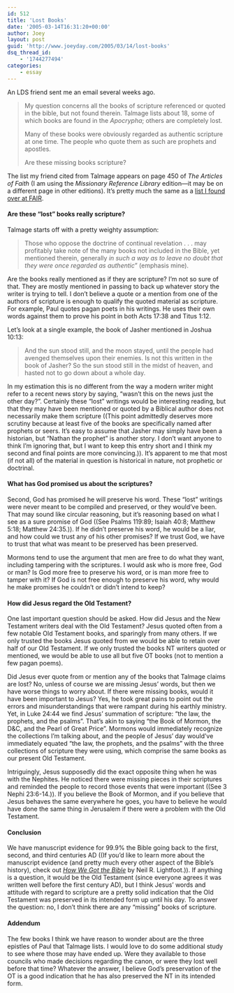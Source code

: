 ```yaml
---
id: 512
title: 'Lost Books'
date: '2005-03-14T16:31:20+00:00'
author: Joey
layout: post
guid: 'http://www.joeyday.com/2005/03/14/lost-books'
dsq_thread_id:
    - '1744277494'
categories:
    - essay
---
```


An LDS friend sent me an email several weeks ago.

> My question concerns all the books of scripture referenced or quoted in the bible, but not found therein. Talmage lists about 18, some of which books are found in the <cite>Apocrypha</cite>; others are completely lost.
> 
> Many of these books were obviously regarded as authentic scripture at one time. The people who quote them as such are prophets and apostles.
> 
> Are these missing books scripture?

The list my friend cited from Talmage appears on page 450 of <cite>The Articles of Faith</cite> (I am using the <cite>Missionary Reference Library</cite> edition—it may be on a different page in other editions). It’s pretty much the same as a [list I found over at FAIR](http://www.fairlds.org/apol/bible/bible03.html).

#### Are these “lost” books really scripture?

Talmage starts off with a pretty weighty assumption:

> Those who oppose the doctrine of continual revelation . . . may profitably take note of the many books not included in the Bible, yet mentioned therein, generally *in such a way as to leave no doubt that they were once regarded as authentic*” (emphasis mine).

Are the books really mentioned as if they are scripture? I’m not so sure of that. They are mostly mentioned in passing to back up whatever story the writer is trying to tell. I don’t believe a quote or a mention from one of the authors of scripture is enough to qualify the quoted material as scripture. For example, Paul quotes pagan poets in his writings. He uses their own words against them to prove his point in both Acts 17:38 and Titus 1:12.

Let’s look at a single example, the book of Jasher mentioned in Joshua 10:13:

> And the sun stood still, and the moon stayed, until the people had avenged themselves upon their enemies. Is not this written in the book of Jasher? So the sun stood still in the midst of heaven, and hasted not to go down about a whole day.

In my estimation this is no different from the way a modern writer might refer to a recent news story by saying, “wasn’t this on the news just the other day?”. Certainly these “lost” writings would be interesting reading, but that they may have been mentioned or quoted by a Biblical author does not necessarily make them scripture ((This point admittedly deserves more scrutiny because at least five of the books are specifically named after prophets or seers. It’s easy to assume that Jasher may simply have been a historian, but “Nathan the prophet” is another story. I don’t want anyone to think I’m ignoring that, but I want to keep this entry short and I think my second and final points are more convincing.)). It’s apparent to me that most (if not all) of the material in question is historical in nature, not prophetic or doctrinal.

#### What has God promised us about the scriptures?

Second, God has promised he will preserve his word. These “lost” writings were never meant to be compiled and preserved, or they would’ve been. That may sound like circular reasoning, but it’s reasoning based on what I see as a sure promise of God ((See Psalms 119:89; Isaiah 40:8; Matthew 5:18; Matthew 24:35.)). If he didn’t preserve his word, he would be a liar, and how could we trust any of his other promises? If we trust God, we have to trust that what was meant to be preserved has been preserved.

Mormons tend to use the argument that men are free to do what they want, including tampering with the scriptures. I would ask who is more free, God or man? Is God more free to preserve his word, or is man more free to tamper with it? If God is not free enough to preserve his word, why would he make promises he couldn’t or didn’t intend to keep?

#### How did Jesus regard the Old Testament?

One last important question should be asked. How did Jesus and the New Testament writers deal with the Old Testament? Jesus quoted often from a few notable Old Testament books, and sparingly from many others. If we only trusted the books Jesus quoted from we would be able to retain over half of our Old Testament. If we only trusted the books NT writers quoted or mentioned, we would be able to use all but five OT books (not to mention a few pagan poems).

Did Jesus ever quote from or mention any of the books that Talmage claims are lost? No, unless of course we are missing Jesus’ words, but then we have worse things to worry about. If there were missing books, would it have been important to Jesus? Yes, he took great pains to point out the errors and misunderstandings that were rampant during his earthly ministry. Yet, in Luke 24:44 we find Jesus’ summation of scripture: “the law, the prophets, and the psalms”. That’s akin to saying “the Book of Mormon, the D&amp;C, and the Pearl of Great Price”. Mormons would immediately recognize the collections I’m talking about, and the people of Jesus’ day would’ve immediately equated “the law, the prophets, and the psalms” with the three collections of scripture they were using, which comprise the same books as our present Old Testament.

Intriguingly, Jesus supposedly did the exact opposite thing when he was with the Nephites. He noticed there were missing pieces in their scriptures and reminded the people to record those events that were important ((See 3 Nephi 23:6-14.)). If you believe the Book of Mormon, and if you believe that Jesus behaves the same everywhere he goes, you have to believe he would have done the same thing in Jerusalem if there were a problem with the Old Testament.

#### Conclusion

We have manuscript evidence for 99.9% the Bible going back to the first, second, and third centuries AD ((If you’d like to learn more about the manuscript evidence (and pretty much every other aspect of the Bible’s history), check out <cite>[How We Got the Bible](http://amzn.com/080101252X/?tag=joeyday-20)</cite> by Neil R. Lightfoot.)). If anything is a question, it would be the Old Testament (since everyone agrees it was written well before the first century AD), but I think Jesus’ words and attitude with regard to scripture are a pretty solid indication that the Old Testament was preserved in its intended form up until his day. To answer the question: no, I don’t think there are any “missing” books of scripture.

#### Addendum

The few books I think we have reason to wonder about are the three epistles of Paul that Talmage lists. I would love to do some additional study to see where those may have ended up. Were they available to those councils who made decisions regarding the canon, or were they lost well before that time? Whatever the answer, I believe God’s preservation of the OT is a good indication that he has also preserved the NT in its intended form.
